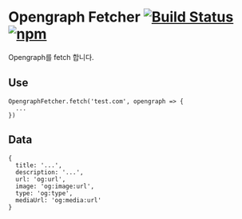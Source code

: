 # Opengraph Fetcher [![Build Status](travis-image)](travis-url) [![npm][npm-image]][npm-url]

[travis-image]: https://travis-ci.org/joostory/opengraph-fetcher.svg?branch=master
[travis-url]: https://npmjs.org/package/opengraph-fetcher

[npm-image]: https://img.shields.io/npm/v/opengraph-fetcher.svg
[npm-url]: https://npmjs.org/package/opengraph-fetcher

Opengraph를 fetch 합니다.

## Use

```
OpengraphFetcher.fetch('test.com', opengraph => {
  ...
})
```

## Data

```
{
  title: '...',
  description: '...',
  url: 'og:url',
  image: 'og:image:url',
  type: 'og:type',
  mediaUrl: 'og:media:url'
}
```
